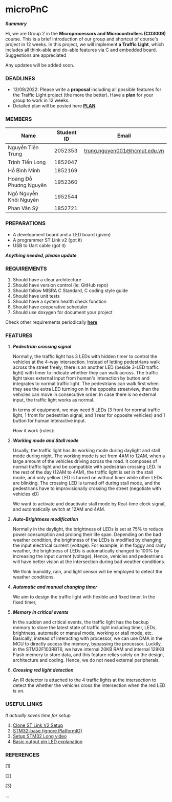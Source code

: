 # microPnC


***Summary***


Hi, we are Group 2 in the **Microprocessors and Microcontrollers (CO3009)** course. This is a brief introduction of our group and shortcut of course's project in 12 weeks. In this project, we will implement **a Traffic Light**, which includes all think-able and do-able features via C and embedded board. Suggestions are appreciated 

Any updates will be added soon.

### DEADLINES

- 13/09/2022: Please write a **proposal** including all possible features for the Traffic Light project (the more the better). Have a **plan** for your group to work in 12 weeks.
- Detailed plan will be posted here [**PLAN**](https://docs.google.com/spreadsheets/d/1lYaAuqjyAvRWOp0LWpBjZ417HS-iejlbVqwVeRNuYsQ/edit?usp=sharing)

### MEMBERS

|Name|Student ID|Email|
|----|----------|-----|
|Nguyễn Tiến Trung|2052353|trung.nguyen001@hcmut.edu.vn|
|Trịnh Tiến Long|1852047|
|Hồ Bình Minh|1852169|
|Hoàng Đỗ Phương Nguyên|1952360|
|Ngô Nguyễn Khôi Nguyên|1952544|
|Phan Văn Sỹ|1852721|

### PREPARATIONS

- A development board and a LED board (given)
- A programmer ST Link v2 (got it)
- USB to Uart cable (got it)

***Anything needed, please update***

### REQUIREMENTS

1. Should have a clear architecture
2. Should have version control (ie: GitHub repo) 
3. Should follow MISRA C Standard, C coding style guide
4. Should have unit tests
5. Should have a system health check function
6. Should have cooperative scheduler
7. Should use doxygen for document your project

Check other requirements periodically **[here](https://docs.google.com/spreadsheets/d/1SUL3xgkhQRTAtkX942qr3GGn6lSHPD3pSeOAPCXWb1s/edit#gid=0)**

### FEATURES 

1. ***Pedestrian crossing signal*** 

    Normally, the traffic light has 3 LEDs with hidden timer to control the vehicles at the 4-way intersection. Instead of letting pedestrians walk across the street freely, there is an another LED (beside 3-LED traffic light) with timer to indicate whether they can walk across. The traffic light takes external input from human's interaction by button and integrates to normal traffic light. The pedestrians can walk first when they see the extra LED turning on in the opposite streetview, then the vehicles can move in consecutive order. In case there is no external input, the traffic light works as normal. 
    
    In terms of equipment, we may need 5 LEDs (3 front for normal traffic light, 1 front for pedestrian signal, and 1 rear for opposite vehicles) and 1 button for human interactive input.
    
    How it work (rules):
  
2. ***Working mode and Stall mode***
    
    Usually, the traffic light has its working mode during daylight and stall mode during night. The working mode is set from 4AM to 12AM, when a large amount of the vehicles driving across the road. It composes of normal traffic light and be compatible with pedestrian crossing LED. In the rest of the day (12AM to 4AM), the traffic light is set in the stall mode, and only yellow LED is turned on without timer while other LEDs are blinking. The crossing LED is turned off during stall mode, and the pedestrians have to improvisionally crossing the street (negotiate with vehicles xD)
    
    We want to activate and deactivate stall mode by Real-time clock signal, and automatically switch at 12AM and 4AM.

3. ***Auto-Brightness modification*** 

    Normally in the daylight, the brightness of LEDs is set at 75% to reduce power consumption and prolong their life span. Depending on the bad weather condition, the brightness of the LEDs is modified by changing the input electrical current (voltage). For example, in the foggy and rainy weather, the brightness of LEDs is automatically changed to 100% by increasing the input current (voltage). Hence, vehicles and pedestrians will have better vision at the intersection during bad weather conditions. 
    
    We think humidity, rain, and light sensor will be employed to detect the weather conditions. 

4. ***Automatic and manual changing timer***

    We aim to design the traffic light with flexible and fixed timer. In the fixed timer,   

5. ***Memory in critical events***

    In the sudden and critical events, the traffic light has the backup memory to store the latest state of traffic light including timer, LEDs, brightness, automatic or manual mode, working or stall mode, etc. Basically, instead of interacting with processor, we can use DMA in the MCU to directly access the memory, bypassing the processor. Luckily, in the STM32F103RBT6, we have internal 20KB RAM and internal 128KB Flash memory to store data, and this feature relies solely on the design, architecture and coding. Hence, we do not need external peripherals.
    
6. ***Crossing red light detection***

    An IR detector is attached to the 4 traffic lights at the intersection to detect the whether the vehicles cross the intersection when the red LED is on. 

### USEFUL LINKS 

*It actually saves time for setup*

1. [Clone ST Link V2 Setup](https://github.com/rogerclarkmelbourne/Arduino_STM32/wiki/Programming-an-STM32F103XXX-with-a-generic-%22ST-Link-V2%22-programmer-from-Linux)
2. [STM32-base (ignore PlatformIO)](https://stm32-base.org/guides/)
3. [Setup STM32 Long video](https://www.youtube.com/watch?v=xsYIh1sunso&list=PLdMwxwrniaL81t6xhA2no3skrAzPL5v7s&index=2&ab_channel=iforce2d)
4. [Basic output pin LED explanation](https://www.youtube.com/watch?v=mOGqNwTjEGM&t=1226s&ab_channel=TerminalTwo)

### REFERENCES

\[1\]

\[2\]

\[3\]

...
